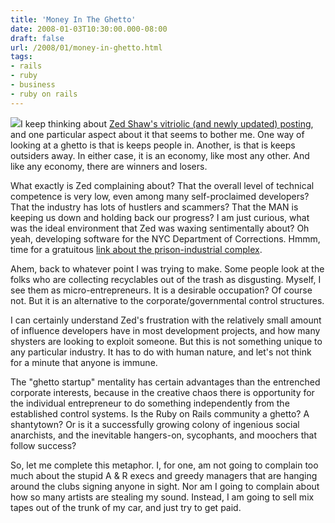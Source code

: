 ```yaml
---
title: 'Money In The Ghetto'
date: 2008-01-03T10:30:00.000-08:00
draft: false
url: /2008/01/money-in-ghetto.html
tags: 
- rails
- ruby
- business
- ruby on rails
---
```


[![](http://4.bp.blogspot.com/_99hJa4-u8JM/Rik4aD_cDPI/AAAAAAAAARU/0RQXLJR_NV8/s320/J-Dubb+-+Money,+Trees+&+Real+Estate+%28Front%29.jpg)](http://4.bp.blogspot.com/_99hJa4-u8JM/Rik4aD_cDPI/AAAAAAAAARU/0RQXLJR_NV8/s320/J-Dubb+-+Money,+Trees+&+Real+Estate+%28Front%29.jpg)I keep thinking about [Zed Shaw's vitriolic (and newly updated) posting](http://www.zedshaw.com/rants/rails_is_a_ghetto.html), and one particular aspect about it that seems to bother me. One way of looking at a ghetto is that is keeps people in. Another, is that is keeps outsiders away. In either case, it is an economy, like most any other. And like any economy, there are winners and losers.  
  
What exactly is Zed complaining about? That the overall level of technical competence is very low, even among many self-proclaimed developers? That the industry has lots of hustlers and scammers? That the MAN is keeping us down and holding back our progress? I am just curious, what was the ideal environment that Zed was waxing sentimentally about? Oh yeah, developing software for the NYC Department of Corrections. Hmmm, time for a gratuitous [link about the prison-industrial complex](http://en.wikipedia.org/wiki/Prison-industrial_complex).  
  
Ahem, back to whatever point I was trying to make. Some people look at the folks who are collecting recyclables out of the trash as disgusting. Myself, I see them as micro-entrepreneurs. It is a desirable occupation? Of course not. But it is an alternative to the corporate/governmental control structures.  
  
I can certainly understand Zed's frustration with the relatively small amount of influence developers have in most development projects, and how many shysters are looking to exploit someone. But this is not something unique to any particular industry. It has to do with human nature, and let's not think for a minute that anyone is immune.  
  
The "ghetto startup" mentality has certain advantages than the entrenched corporate interests, because in the creative chaos there is opportunity for the individual entrepreneur to do something independently from the established control systems. Is the Ruby on Rails community a ghetto? A shantytown? Or is it a successfully growing colony of ingenious social anarchists, and the inevitable hangers-on, sycophants, and moochers that follow success?  
  
So, let me complete this metaphor. I, for one, am not going to complain too much about the stupid A & R execs and greedy managers that are hanging around the clubs signing anyone in sight. Nor am I going to complain about how so many artists are stealing my sound. Instead, I am going to sell mix tapes out of the trunk of my car, and just try to get paid.